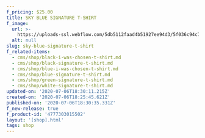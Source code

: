 ```yaml
---
f_pricing: $25.00
title: SKY BLUE SIGNATURE T-SHIRT
f_image:
  url: >-
    https://uploads-ssl.webflow.com/5db5112faad4b51927ee94d3/5f036c94c7296136118c92e1_Untitled%20design.png
  alt: null
slug: sky-blue-signature-t-shirt
f_related-items:
  - cms/shop/black-i-was-chosen-t-shirt.md
  - cms/shop/black-signature-t-shirt.md
  - cms/shop/blue-i-was-chosen-t-shirt.md
  - cms/shop/blue-signature-t-shirt.md
  - cms/shop/green-signature-t-shirt.md
  - cms/shop/white-signature-t-shirt.md
updated-on: '2020-07-06T18:30:11.215Z'
created-on: '2020-07-06T18:25:45.621Z'
published-on: '2020-07-06T18:30:35.331Z'
f_new-release: true
f_product-id: '4777303015502'
layout: '[shop].html'
tags: shop
---
```



